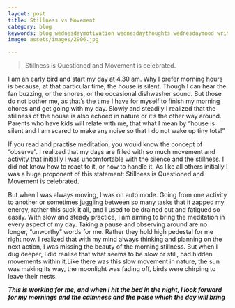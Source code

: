 ```yaml
---
layout: post
title: Stillness vs Movement
category: blog
keywords: blog wednesdaymotivation wednesdaythoughts wednesdaymood writing reading author quote shikhashikz
image: assets/images/2906.jpg

---
```

>Stillness is Questioned and Movement is celebrated.
>
I am an early bird and start my day at 4.30 am. Why I prefer morning hours is because, at that particular time, the house is silent. Though I can hear the fan buzzing, or the snores, or the occasional dishwasher sound. But those do not bother me, as that’s the time I have for myself to finish my morning chores and get going with my day. Slowly and steadily I realized that the stillness of the house is also echoed in nature or it’s the other way around. Parents who have kids will relate with me, that what I mean by “house is silent and I am scared to make any noise so that I do not wake up tiny tots!”

If you read and practise meditation, you would know the concept of “observe”. I realized that my days are filled with so much movement and activity that initially I was uncomfortable with the silence and the stillness. I did not know how to react to it, or how to handle it. As like all others initially I was a huge proponent of this statement: Stillness is Questioned and Movement is celebrated.

But when I was always moving, I was on auto mode. Going from one activity to another or sometimes juggling between so many tasks that it zapped my energy, rather this suck it all, and I used to be drained out and fatigued so easily. With slow and steady practice, I am aiming to bring the meditation in every aspect of my day. Taking a pause and observing around are no longer, “unworthy” words for me. Rather they hold high pedestal for me right now. I realized that with my mind always thinking and planning on the next action, I was missing the beauty of the morning stillness. But when I dug deeper, I did realise that what seems to be slow or still, had hidden movements within it.Like there was this slow movement in nature, the sun was making its way, the moonlight was fading off, birds were chirping to leave their nests.

***This is working for me, and when I hit the bed in the night, I look forward for my mornings and the calmness and the poise which the day will bring***
